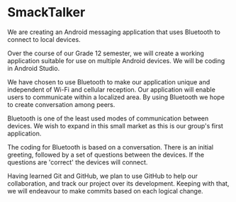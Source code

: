 # SmackTalker
We are creating an Android messaging application that uses Bluetooth to connect to local devices.

Over the course of our Grade 12 semester, we will create a working application suitable for use on multiple Android devices.  We will be coding in Android Studio.

We have chosen to use Bluetooth to make our application unique and independent of Wi-Fi and cellular reception.  Our application will enable users to communicate within a localized area.  By using Bluetooth we hope to create conversation among peers.

Bluetooth is one of the least used modes of communication between devices.  We wish to expand in this small market as this is our group's first application.

The coding for Bluetooth is based on a conversation.  There is an initial greeting, followed by a set of questions between the devices.  If the questions are 'correct' the devices will connect.

Having learned Git and GitHub, we plan to use GitHub to help our collaboration, and track our project over its development. Keeping with that, we will endeavour to make commits based on each logical change.
